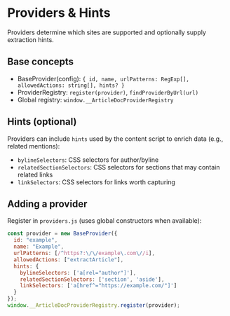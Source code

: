 # Providers & Hints

Providers determine which sites are supported and optionally supply extraction hints.

## Base concepts
- BaseProvider(config): `{ id, name, urlPatterns: RegExp[], allowedActions: string[], hints? }`
- ProviderRegistry: `register(provider)`, `findProviderByUrl(url)`
- Global registry: `window.__ArticleDocProviderRegistry`

## Hints (optional)
Providers can include `hints` used by the content script to enrich data (e.g., related mentions):
- `bylineSelectors`: CSS selectors for author/byline
- `relatedSectionSelectors`: CSS selectors for sections that may contain related links
- `linkSelectors`: CSS selectors for links worth capturing

## Adding a provider
Register in `providers.js` (uses global constructors when available):
```js
const provider = new BaseProvider({
  id: "example",
  name: "Example",
  urlPatterns: [/^https?:\/\/example\.com\//i],
  allowedActions: ["extractArticle"],
  hints: {
    bylineSelectors: ['a[rel="author"]'],
    relatedSectionSelectors: ['section', 'aside'],
    linkSelectors: ['a[href^="https://example.com/"]']
  }
});
window.__ArticleDocProviderRegistry.register(provider);
```
